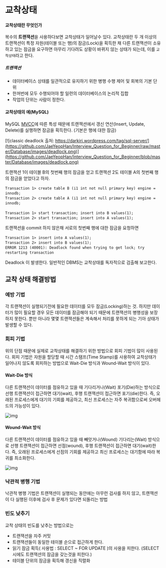 # 교착상태



#### 교착상태란 무엇인가

복수의 **트랜잭션**을 사용하다보면 교착상태가 일어날수 있다. 교착상태란 두 개 이상의 트랜잭션이 특정 자원(테이블 또는 행)의 잠금(Lock)을 획득한 채 다른 트랜잭션이 소유하고 있는 잠금을 요구하면 아무리 기다려도 상황이 바뀌지 않는 상태가 되는데, 이를 `교착상태`라고 한다.



##### 트랜잭션

- 데이터베이스 상태를 일관적으로 유지하기 위한 병행 수행 제어 및 회복의 기본 단위
- 한꺼번에 모두 수행되어야 할 일련의 데이터베이스의 논리적 집합
- 작업의 단위는 사람이 정한다.





#### 교착상태의 예(MySQL)

MySQL [MVCC](https://en.wikipedia.org/wiki/Multiversion_concurrency_control)에 따른 특성 때문에 트랜잭션에서 갱신 연산(Insert, Update, Delete)를 실행하면 잠금을 획득한다. (기본은 행에 대한 잠금)

[![classic deadlock 출처: https://darkiri.wordpress.com/tag/sql-server/](https://github.com/JaeYeopHan/Interview_Question_for_Beginner/raw/master/Database/images/deadlock.png)](https://github.com/JaeYeopHan/Interview_Question_for_Beginner/blob/master/Database/images/deadlock.png)

트랜잭션 1이 테이블 B의 첫번째 행의 잠금을 얻고 트랜잭션 2도 테이블 A의 첫번째 행의 잠금을 얻었다고 하자.

```
Transaction 1> create table B (i1 int not null primary key) engine = innodb;
Transaction 2> create table A (i1 int not null primary key) engine = innodb;

Transaction 1> start transaction; insert into B values(1);
Transaction 2> start transaction; insert into A values(1);
```

트랜잭션을 commit 하지 않은채 서로의 첫번째 행에 대한 잠금을 요청하면

```
Transaction 1> insert into A values(1);
Transaction 2> insert into B values(1);
ERROR 1213 (40001): Deadlock found when trying to get lock; try restarting transaction
```

Deadlock 이 발생한다. 일반적인 DBMS는 교착상태를 독자적으로 검출해 보고한다.



## 교착 상태 해결방법



### 예방 기법 

각 트랜잭션이 실행되기전에 필요한 데이터를 모두 잠금(Locking)하는 것. 하지만 데이터가 많이 필요할 경우 모든 데이터를 잠금해야 되기 때문에 트랜잭션의 병행성을 보장하지 못한다. 뿐만 아니라 몇몇 트랜잭션들은 계속해서 처리를 못하게 되는 기아 상태가 발생할 수 있다.

### 회피 기법

위의 단점 때문에 실제로 교착상태를 해결하기 위한 방법으로 회피 기법이 많이 사용된다. 회피 기법은 자원을 할당할 때 시간 스탬프(Time Stamp)를 사용하여 교착상태가 일어나지 않도록 회피하는 방법으로 Wait-Die 방식과 Wound-Wait 방식이 있다.

#### Wait-Die 방식

다른 트랜잭션이 데이터를 점유하고 있을 때 기다리거나(Wait) 포기(Die)하는 방식으로 선행 트랜잭션이 접근하면 대기(wait), 후행 트랜잭션이 접근하면 포기(die)한다. 즉, 오래된 프로세스에게 대기의 기회를 제공하고, 최신 프로세스는 자주 복귀함으로써 오버헤드의 가능성이 있다.

![img](https://parkmuhyeun.github.io/assets//img/blog/etc/database/dl_1.PNG)

#### Wound-Wait 방식

다른 트랜잭션이 데이터를 점유하고 있을 때 빼앗거나(Wound) 기다리는(Wait) 방식으로 선행 트랜잭션이 접근하면 선점(wound), 후행 트랜잭션이 접근하면 대기(wait)한다. 즉, 오래된 프로세스에게 선점의 기회를 제공하고 최신 프로세스는 대기함에 따라 복귀를 최소화한다.

![img](https://parkmuhyeun.github.io/assets//img/blog/etc/database/dl_2.PNG)

### 낙관적 병행 기법

낙관적 병행 기법은 트랜잭션이 실행되는 동안에는 아무런 검사를 하지 않고, 트랜잭션이 다 실행된 이후에 검사 후 문제가 있다면 되돌리는 방법

### 빈도 낮추기

교착 상태의 빈도를 낮추는 방법으로는

- 트랜잭션을 자주 커밋
- 트랜잭션들이 동일한 테이블 순으로 접근하게 한다.
- 읽기 잠금 획득( 사용법 : SELECT ~ FOR UPDATE )의 사용을 피한다. (SELECT시에도 트랜잭션의 잠금을 갖는것을 피한다.)
- 테이블 단위의 잠금을 획득해 갱신을 직렬화